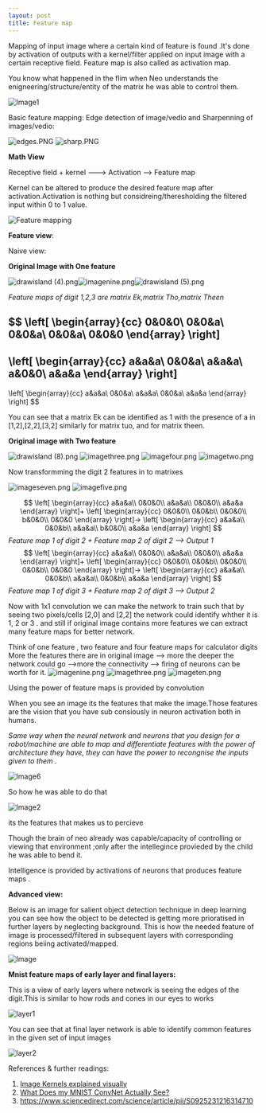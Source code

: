 ```yaml
---
layout: post
title: Feature map
---
```


Mapping of input image where a certain kind of feature is found .It's done by activation of outputs with a kernel/filter applied on input image with a certain receptive field. 
Feature map is also called as activation map.

You know what happened in the flim when Neo understands the enigneering/structure/entity of the matrix he was able to control them.

![Image1](https://i.gifer.com/3HeS.gif)

Basic feature mapping: Edge detection of image/vedio and Sharpenning of images/vedio:


![edges.PNG](https://raw.githubusercontent.com/ajithvallabai/ajithvallabai.github.io/master/images/blogone/edges.PNG) ![sharp.PNG](https://raw.githubusercontent.com/ajithvallabai/ajithvallabai.github.io/master/images/blogone/sharp.PNG)




**Math View**

Receptive field + kernel  ---> Activation --> Feature map

Kernel can be altered to produce the desired feature map after activation.Activation is nothing but considreing/theresholding the filtered input within 0 to 1 value.

![Feature mapping](https://cdn-images-1.medium.com/max/800/1*_34EtrgYk6cQxlJ2br51HQ.gif)

**Feature view**:

Naive view:

**Original Image with One feature**

![drawisland (4).png](https://raw.githubusercontent.com/ajithvallabai/ajithvallabai.github.io/master/images/blogone/drawisland(4).png)![imagenine.png](https://raw.githubusercontent.com/ajithvallabai/ajithvallabai.github.io/master/images/blogone/imagenine.png)![drawisland (5).png](https://raw.githubusercontent.com/ajithvallabai/ajithvallabai.github.io/master/images/blogone/drawisland(5).png)

*Feature maps of digit 1,2,3 are matrix Ek,matrix Tho,matrix Theen*

$$
\left[
\begin{array}{cc}
  0&0&0\\
  0&0&a\\
  0&0&a\\
  0&0&a\\
  0&0&0
\end{array}
\right]
-
\left[
\begin{array}{cc}
  a&a&a\\
  0&0&a\\
  a&a&a\\
  a&0&0\\
  a&a&a
\end{array}
\right]
-
\left[
\begin{array}{cc}
  a&a&a\\
  0&0&a\\
  a&a&a\\
  0&0&a\\
  a&a&a
\end{array}
\right]
$$

You can see that a matrix Ek can be identified as 1 with the presence of a in [1,2],[2,2],[3,2] similarly for matrix tuo, and for matrix theen.



**Original image with Two feature**

![drawisland (8).png](https://raw.githubusercontent.com/ajithvallabai/ajithvallabai.github.io/master/images/blogone/drawisland(8).png) ![imagethree.png](https://raw.githubusercontent.com/ajithvallabai/ajithvallabai.github.io/master/images/blogone/imagethree.png) ![imagefour.png](https://raw.githubusercontent.com/ajithvallabai/ajithvallabai.github.io/master/images/blogone/imagefour.png) ![imagetwo.png](https://raw.githubusercontent.com/ajithvallabai/ajithvallabai.github.io/master/images/blogone/imagetwo.png)

Now transformming the digit 2 features in to matrixes 

![imageseven.png](https://raw.githubusercontent.com/ajithvallabai/ajithvallabai.github.io/master/images/blogone/imageseven.png)
![imagefive.png](https://raw.githubusercontent.com/ajithvallabai/ajithvallabai.github.io/master/images/blogone/imagefive.png)

$$
\left[
\begin{array}{cc}
  a&a&a\\
  0&0&0\\
  a&a&a\\
  0&0&0\\
  a&a&a
\end{array}
\right]+
\left[
\begin{array}{cc}
  0&0&0\\
  0&0&b\\
  0&0&0\\
  b&0&0\\
  0&0&0
\end{array}
\right]->
\left[
\begin{array}{cc}
  a&a&a\\
  0&0&b\\
  a&a&a\\
  b&0&0\\
  a&a&a
\end{array}
\right]
$$
*Feature map 1 of digit 2 + Feature map 2 of digit 2 --> Output 1*
$$
\left[
\begin{array}{cc}
  a&a&a\\
  0&0&0\\
  a&a&a\\
  0&0&0\\
  a&a&a
\end{array}
\right]+
\left[
\begin{array}{cc}
  0&0&0\\
  0&0&b\\
  0&0&0\\
  0&0&b\\
  0&0&0
\end{array}
\right]->
\left[
\begin{array}{cc}
  a&a&a\\
  0&0&b\\
  a&a&a\\
  0&0&b\\
  a&a&a
\end{array}
\right]
$$
*Feature map 1 of digit 3 + Feature map 2 of digit 3 --> Output 2*

Now with 1x1 convolution we can make the network to train such that by seeing two pixels/cells [2,0] and [2,2] the network could identify whther it is 1, 2 or 3 . and still if original image contains more features we can extract many feature maps for better network.

Think of one feature , two feature and four feature maps for calculator digits
More the features there are in original image --> more the deeper the network could go -->more the connectivity --> firing of neurons can be worth for it.
![imagenine.png](https://raw.githubusercontent.com/ajithvallabai/ajithvallabai.github.io/master/images/blogone/imagenine.png)  ![imagethree.png](https://raw.githubusercontent.com/ajithvallabai/ajithvallabai.github.io/master/images/blogone/imagethree.png) ![imageten.png](https://raw.githubusercontent.com/ajithvallabai/ajithvallabai.github.io/master/images/blogone/imageten.png)


Using the power of feature maps is provided by convolution

When you see an image its the features that make the image.Those features are the vision that you have sub consiously in neuron activation both in humans.

*Same way when the neural network and neurons that you design for a robot/machine  are able to map and differentiate features with the power of architecture they have, they can have the power to recongnise the inputs given to them .*

![Image6](https://i.pinimg.com/originals/18/ba/9f/18ba9fa5659f85c4462607397ad8c99a.gif)

So how he was able to do that 

![Image2](https://media0.giphy.com/media/V8iAE46YlM2FW/giphy.gif)

its the features that makes us to percieve

Though the brain of neo already was capable/capacity of controlling or viewing that environment ;only after the intellegince provieded by the child he was able to bend it. 

Intelligence is provided by activations of neurons that produces feature maps .

**Advanced view:**

Below is an image for salient object detection technique in deep learning you can see how the object to be detected is getting more prioratised in further layers by neglecting background. This is how the needed feature of image is processed/filtered in subsequent layers with corresponding regions beiing activated/mapped.

![Image](http://ars.els-cdn.com/content/image/1-s2.0-S0925231216314710-gr1.jpg)



**Mnist feature maps of early layer and final layers:**

This is a view of early layers where network is seeing the edges of the digit.This is similar to how rods and cones in our eyes to works

![layer1](http://everettsprojects.com/figs/2018-01-17-mnist-visualization/output_8_0.png)

You can see that at final layer network is able to identify common features in the given set of input images

![layer2](http://everettsprojects.com/figs/2018-01-17-mnist-visualization/output_18_0.png)


References & further readings:
1. [Image Kernels explained visually](http://setosa.io/ev/image-kernels/)
2.  [What Does my MNIST ConvNet Actually See?](http://everettsprojects.com/2018/01/17/mnist-visualization.html)
3.  https://www.sciencedirect.com/science/article/pii/S0925231216314710



